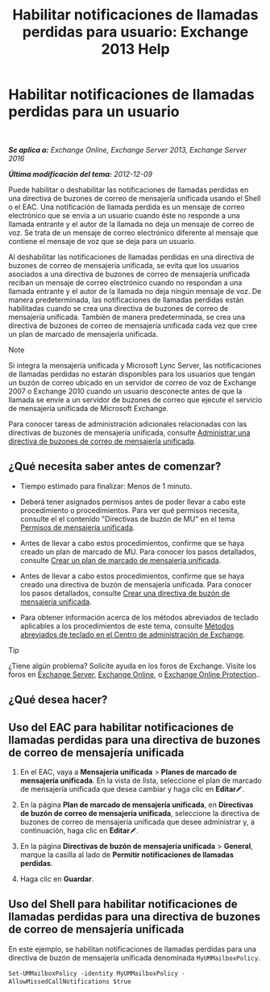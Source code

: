 ﻿---
title: 'Habilitar notificaciones de llamadas perdidas para usuario: Exchange 2013 Help'
TOCTitle: Habilitar notificaciones de llamadas perdidas para un usuario
ms:assetid: aa0cbb60-5422-474f-af16-621aade31c1f
ms:mtpsurl: https://technet.microsoft.com/es-es/library/Bb232159(v=EXCHG.150)
ms:contentKeyID: 52061862
ms.date: 04/23/2018
mtps_version: v=EXCHG.150
ms.translationtype: HT
---

# Habilitar notificaciones de llamadas perdidas para un usuario

 

_**Se aplica a:** Exchange Online, Exchange Server 2013, Exchange Server 2016_

_**Última modificación del tema:** 2012-12-09_

Puede habilitar o deshabilitar las notificaciones de llamadas perdidas en una directiva de buzones de correo de mensajería unificada usando el Shell o el EAC. Una notificación de llamada perdida es un mensaje de correo electrónico que se envía a un usuario cuando éste no responde a una llamada entrante y el autor de la llamada no deja un mensaje de correo de voz. Se trata de un mensaje de correo electrónico diferente al mensaje que contiene el mensaje de voz que se deja para un usuario.

Al deshabilitar las notificaciones de llamadas perdidas en una directiva de buzones de correo de mensajería unificada, se evita que los usuarios asociados a una directiva de buzones de correo de mensajería unificada reciban un mensaje de correo electrónico cuando no respondan a una llamada entrante y el autor de la llamada no deja ningún mensaje de voz. De manera predeterminada, las notificaciones de llamadas perdidas están habilitadas cuando se crea una directiva de buzones de correo de mensajería unificada. También de manera predeterminada, se crea una directiva de buzones de correo de mensajería unificada cada vez que cree un plan de marcado de mensajería unificada.


> [!NOTE]
> Si integra la mensajería unificada y Microsoft Lync Server, las notificaciones de llamadas perdidas no estarán disponibles para los usuarios que tengan un buzón de correo ubicado en un servidor de correo de voz de Exchange 2007 o Exchange 2010 cuando un usuario desconecte antes de que la llamada se envíe a un servidor de buzones de correo que ejecute el servicio de mensajería unificada de Microsoft Exchange.



Para conocer tareas de administración adicionales relacionadas con las directivas de buzones de mensajería unificada, consulte [Administrar una directiva de buzones de correo de mensajería unificada](manage-a-um-mailbox-policy-exchange-2013-help.md).

## ¿Qué necesita saber antes de comenzar?

  - Tiempo estimado para finalizar: Menos de 1 minuto.

  - Deberá tener asignados permisos antes de poder llevar a cabo este procedimiento o procedimientos. Para ver qué permisos necesita, consulte el el contenido "Directivas de buzón de MU" en el tema [Permisos de mensajería unificada](unified-messaging-permissions-exchange-2013-help.md).

  - Antes de llevar a cabo estos procedimientos, confirme que se haya creado un plan de marcado de MU. Para conocer los pasos detallados, consulte [Crear un plan de marcado de mensajería unificada](create-a-um-dial-plan-exchange-2013-help.md).

  - Antes de llevar a cabo estos procedimientos, confirme que se haya creado una directiva de buzón de mensajería unificada. Para conocer los pasos detallados, consulte [Crear una directiva de buzón de mensajería unificada](create-a-um-mailbox-policy-exchange-2013-help.md).

  - Para obtener información acerca de los métodos abreviados de teclado aplicables a los procedimientos de este tema, consulte [Métodos abreviados de teclado en el Centro de administración de Exchange](keyboard-shortcuts-in-the-exchange-admin-center-exchange-online-protection-help.md).


> [!TIP]
> ¿Tiene algún problema? Solicite ayuda en los foros de Exchange. Visite los foros en <A href="https://go.microsoft.com/fwlink/p/?linkid=60612">Exchange Server</A>, <A href="https://go.microsoft.com/fwlink/p/?linkid=267542">Exchange Online</A>, o <A href="https://go.microsoft.com/fwlink/p/?linkid=285351">Exchange Online Protection</A>..



## ¿Qué desea hacer?

## Uso del EAC para habilitar notificaciones de llamadas perdidas para una directiva de buzones de correo de mensajería unificada

1.  En el EAC, vaya a **Mensajería unificada** \> **Planes de marcado de mensajería unificada**. En la vista de lista, seleccione el plan de marcado de mensajería unificada que desea cambiar y haga clic en **Editar**![Icono Editar](images/Bb124582.6f53ccb2-1f13-4c02-bea0-30690e6ea71d(EXCHG.150).gif "Icono Editar").

2.  En la página **Plan de marcado de mensajería unificada**, en **Directivas de buzón de correo de mensajería unificada**, seleccione la directiva de buzones de correo de mensajería unificada que desee administrar y, a continuación, haga clic en **Editar**![Icono Editar](images/Bb124582.6f53ccb2-1f13-4c02-bea0-30690e6ea71d(EXCHG.150).gif "Icono Editar").

3.  En la página **Directivas de buzón de mensajería unificada** \> **General**, marque la casilla al lado de **Permitir notificaciones de llamadas perdidas**.

4.  Haga clic en **Guardar**.

## Uso del Shell para habilitar notificaciones de llamadas perdidas para una directiva de buzones de correo de mensajería unificada

En este ejemplo, se habilitan notificaciones de llamadas perdidas para una directiva de buzón de mensajería unificada denominada `MyUMMailboxPolicy`.

    Set-UMMailboxPolicy -identity MyUMMailboxPolicy -AllowMissedCallNotifications $true

